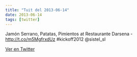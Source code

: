 ```yaml
---
title: "Tuit del 2013-06-14"
date: 2013-06-14
tags: [twitter]
---
```


Jamón Serrano, Patatas, Pimientos at Restaurante Darsena - http://t.co/m5MgfrxdUz #kickoff2012 @sistel_sl



[Ver en Twitter](https://twitter.com/i/web/status/345534743649075200)
